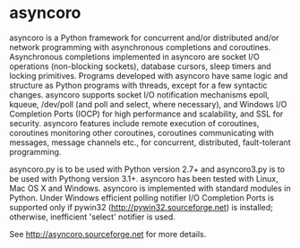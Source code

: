 asyncoro
========

asyncoro is a Python framework for concurrent and/or distributed
and/or network programming with asynchronous completions and
coroutines. Asynchronous completions implemented in asyncoro are
socket I/O operations (non-blocking sockets), database cursors, sleep
timers and locking primitives. Programs developed with asyncoro have
same logic and structure as Python programs with threads, except for a
few syntactic changes. asyncoro supports socket I/O notification
mechanisms epoll, kqueue, /dev/poll (and poll and select, where
necessary), and Windows I/O Completion Ports (IOCP) for high
performance and scalability, and SSL for security. asyncoro features
include remote execution of coroutines, coroutines monitoring other
coroutines, coroutines communicating with messages, message channels
etc., for concurrent, distributed, fault-tolerant programming.

asyncoro.py is to be used with Python version 2.7+ and asyncoro3.py is
to be used with Pythong version 3.1+. asyncoro has been tested with
Linux, Mac OS X and Windows. asyncoro is implemented with standard
modules in Python. Under Windows efficient polling notifier I/O
Completion Ports is supported only if pywin32
(http://pywin32.sourceforge.net) is installed; otherwise, inefficient
'select' notifier is used.

See http://asyncoro.sourceforge.net for more details.
